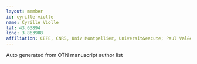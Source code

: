 ```yaml
---
layout: member
id: cyrille-violle
name: Cyrille Violle
lat: 43.63894
long: 3.863908
affiliation: CEFE, CNRS, Univ Montpellier, Universit&eacute; Paul Val&eacute;ry Montpellier, Montpellier, France
---
```


Auto generated from OTN manuscript author list
